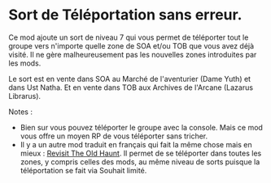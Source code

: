 # Sort de Téléportation sans erreur.

Ce mod ajoute un sort de niveau 7 qui vous permet de téléporter tout le groupe vers n'importe quelle zone de SOA et/ou TOB que vous avez déjà visité.
Il ne gère malheureusement pas les nouvelles zones introduites par les mods.

Le sort est en vente dans SOA au Marché de l'aventurier (Dame Yuth) et dans Ust Natha. Et en vente dans TOB aux Archives de l'Arcane (Lazarus Librarus).

Notes :
- Bien sur vous pouvez téléporter le groupe avec la console. Mais ce mod vous offre un moyen RP de vous téléporter sans tricher.
- Il y a un autre mod traduit en français qui fait la même chose mais en mieux : <a href=https://github.com/shohysie/RevisitOldHaunt>Revisit The Old Haunt</a>. Il permet de se téléporter dans toutes les zones, y compris celles des mods, au même niveau de sorts puisque la téléportation se fait via Souhait limité.
